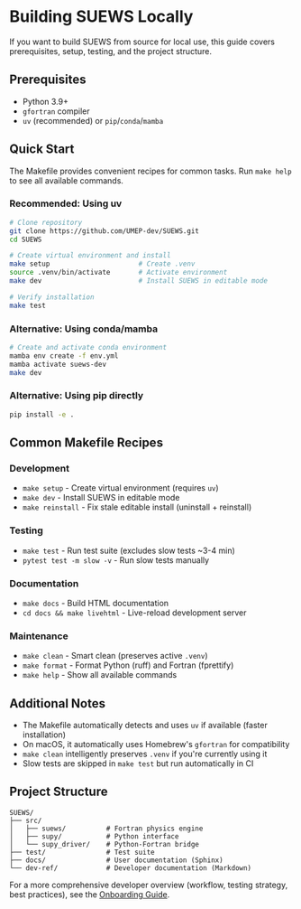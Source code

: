 # Building SUEWS Locally

If you want to build SUEWS from source for local use, this guide covers prerequisites, setup, testing, and the project structure.

## Prerequisites

- Python 3.9+
- `gfortran` compiler
- `uv` (recommended) or `pip`/`conda`/`mamba`

## Quick Start

The Makefile provides convenient recipes for common tasks. Run `make help` to see all available commands.

### Recommended: Using uv

```bash
# Clone repository
git clone https://github.com/UMEP-dev/SUEWS.git
cd SUEWS

# Create virtual environment and install
make setup                      # Create .venv
source .venv/bin/activate       # Activate environment
make dev                        # Install SUEWS in editable mode

# Verify installation
make test
```

### Alternative: Using conda/mamba

```bash
# Create and activate conda environment
mamba env create -f env.yml
mamba activate suews-dev
make dev
```

### Alternative: Using pip directly

```bash
pip install -e .
```

## Common Makefile Recipes

### Development
- `make setup` - Create virtual environment (requires `uv`)
- `make dev` - Install SUEWS in editable mode
- `make reinstall` - Fix stale editable install (uninstall + reinstall)

### Testing
- `make test` - Run test suite (excludes slow tests ~3-4 min)
- `pytest test -m slow -v` - Run slow tests manually

### Documentation
- `make docs` - Build HTML documentation
- `cd docs && make livehtml` - Live-reload development server

### Maintenance
- `make clean` - Smart clean (preserves active `.venv`)
- `make format` - Format Python (ruff) and Fortran (fprettify)
- `make help` - Show all available commands

## Additional Notes

- The Makefile automatically detects and uses `uv` if available (faster installation)
- On macOS, it automatically uses Homebrew's `gfortran` for compatibility
- `make clean` intelligently preserves `.venv` if you're currently using it
- Slow tests are skipped in `make test` but run automatically in CI

## Project Structure

```text
SUEWS/
├── src/
│   ├── suews/          # Fortran physics engine
│   ├── supy/           # Python interface
│   └── supy_driver/    # Python-Fortran bridge
├── test/               # Test suite
├── docs/               # User documentation (Sphinx)
└── dev-ref/            # Developer documentation (Markdown)
```

For a more comprehensive developer overview (workflow, testing strategy, best practices), see the [Onboarding Guide](onboarding-guide.md).

